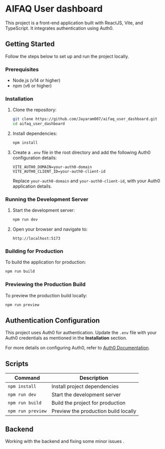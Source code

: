 # AIFAQ User dashboard 

This project is a front-end application built with ReactJS, Vite, and TypeScript. It integrates authentication using Auth0.

## Getting Started

Follow the steps below to set up and run the project locally.

### Prerequisites

- Node.js (v14 or higher)
- npm (v6 or higher)

### Installation

1. Clone the repository:
   ```bash
   git clone https://github.com/Jayaram007/aifaq_user_dashboard.git
   cd aifaq_user_dashboard
   ```

2. Install dependencies:
   ```bash
   npm install
   ```

3. Create a `.env` file in the root directory and add the following Auth0 configuration details:
   ```env
   VITE_AUTH0_DOMAIN=your-auth0-domain
   VITE_AUTH0_CLIENT_ID=your-auth0-client-id
   ```
   Replace `your-auth0-domain` and `your-auth0-client-id`,  with your Auth0 application details.

### Running the Development Server

1. Start the development server:
   ```bash
   npm run dev
   ```

2. Open your browser and navigate to:
   ```
   http://localhost:5173
   ```

### Building for Production

To build the application for production:
```bash
npm run build
```

### Previewing the Production Build

To preview the production build locally:
```bash
npm run preview
```

## Authentication Configuration

This project uses Auth0 for authentication. Update the `.env` file with your Auth0 credentials as mentioned in the **Installation** section.

For more details on configuring Auth0, refer to [Auth0 Documentation](https://auth0.com/docs).

## Scripts

| Command            | Description                              |
|--------------------|------------------------------------------|
| `npm install`      | Install project dependencies            |
| `npm run dev`      | Start the development server            |
| `npm run build`    | Build the project for production        |
| `npm run preview`  | Preview the production build locally    |

## Backend
Working with the backend and fixing some minor issues .
